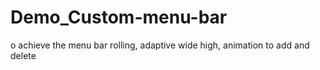 # Demo_Custom-menu-bar
o achieve the menu bar rolling, adaptive wide high, animation to add and delete
